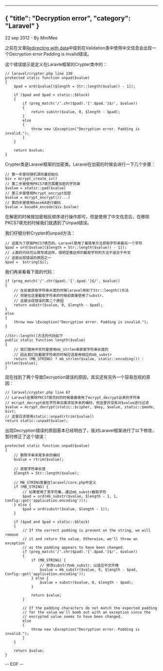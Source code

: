 -----
{
    "title": "Decryption error",
    "category": "Laravel"
}
-----

<p class="meta">22 sep 2012 - By MiniMee</p>

之前在文章[Redirecting with data](http://blog.minimee.org/2012/09/05/redirecting-with-data.html)中提到在Validation类中使用中文信息会出现一个Decryption error:Padding is invalid错误。

这个错误提示是定义在Laravle框架的Crypter类中的：

    // laravel/crypter.php line 130
	protected static function unpad($value)
	{
		$pad = ord($value[($length = Str::length($value)) - 1]);

		if ($pad and $pad < static::$block)
		{
			if (preg_match('/'.chr($pad).'{'.$pad.'}$/', $value))
			{
				return substr($value, 0, $length - $pad);
			}
			else
			{
				throw new \Exception("Decryption error. Padding is invalid.");
			}
		}

		return $value;
	}

Crypter类是Laravel框架的加密类。Laravel在加密的时候会进行一下几个步骤：

    // 第一步是将随机源向量初始化
    $iv = mcrypt_create_iv()
    // 第二步是使用PKCS7填充需要加密的字符串
    $value = static::pad($value)
    // 第三步是使用Mcrypt_encrypt加密
    $value = mcrypt_encrypt(//...)
    // 第四步是使用base64进行编码
    $value = base64_encode($iv.$value)

在解密的时候按加密相反顺序进行操作即可，但是使用了中文信息后，在移除PKCS7填充的时候我们就遇到了Unpad错误。

我们仔细分析Crypter的unpad方法：

    // 这是为了获取PKCS7填充码，Laravel使用了最简单方法获取字符串最后一个字符
	$pad = ord($value[($length = Str::length($value)) - 1]);
    // 上面的代码可以简写成这样，很明显像这样的截取字符的方法不适合于中文
    // 这是出现错误的原因之一
    $pad =  $string[$i];  

我们再来看看下面的代码：

    if (preg_match('/'.chr($pad).'{'.$pad.'}$/', $value))
    {
        // 在前面获取字符串长度的时候laravel用到了Str::length()方法
        // 但是在这里截取字符串的时候却直接使用了substr，
        // 这是出现错误的第二个原因
        return substr($value, 0, $length - $pad);
    }
    else
    {
        throw new \Exception("Decryption error. Padding is invalid.");
    }

    //Str::length()方法的代码如下
	public static function length($value)
	{
        // 我们使用中文时是使用mb_strlen来获取字符串长度的
        // 因此我们在截取字符串的时候应该是用相应的mb_substr
		return (MB_STRING) ? mb_strlen($value, static::encoding()) : strlen($value);
	}

现在找到了两个导致Decryption错误的原因，其实还有另外一个容易忽视的原因：

    // laravel/crypter.php line 67
    // Laravel在移除PKCS7填充码的时候直接使用了mcrypt_decrypt出来的字符串
    // mcrypt_decrypt会在字符串后面添加多余的编码，但这里并没有对$value进行过滤
    $value = mcrypt_decrypt(static::$cipher, $key, $value, static::$mode, $iv);
    // 这里应该使用static::unpad(rtrim($value))
    return static::unpad($value);

出现Decryption错误的原因基本已经明白了，我对Laravel框架进行了以下修改，暂时修正了这个错误：

	protected static function unpad($value)
	{
        // 删除字串末尾多余的编码
        $value = rtrim($value);

        // 获取字符串长度
        $length = Str::length($value);
        
        // MB_STRING常量在laravel/core.php中定义
        if (MB_STRING) {
            // 如果使用了宽字符集，通过mb_substr截取字符
            $pad = ord(mb_substr($value, $length - 1, 1, Config::get('application.encoding')));
        } else {
            $pad = ord(substr($value, $length - 1));
        }

		if ($pad and $pad < static::$block)
		{
			// If the correct padding is present on the string, we will remove
			// it and return the value. Otherwise, we'll throw an exception
			// as the padding appears to have been changed.
			if (preg_match('/'.chr($pad).'{'.$pad.'}$/', $value))
			{
                if (MB_STRING) {
                    // 修改substr为mb_substr，以适应中文环境
                    $value = mb_substr($value, 0, $length - $pad, Config::get('application.encoding'));
                } else {
                    $value = substr($value, 0, $length - $pad);
                }
				
                return $value;
			}

			// If the padding characters do not match the expected padding
			// for the value we'll bomb out with an exception since the
			// encrypted value seems to have been changed.
			else
			{
				throw new \Exception("Decryption error. Padding is invalid.");
			}
		}

		return $value;
    }


-- EOF --
